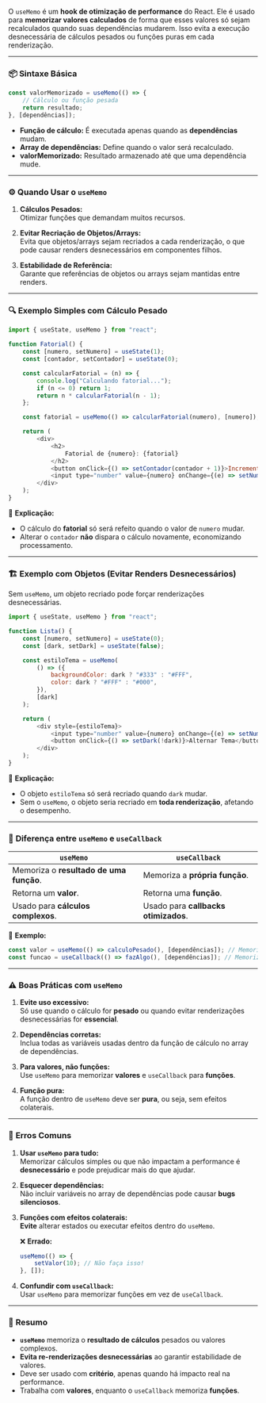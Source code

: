 O `useMemo` é um **hook de otimização de performance** do React. Ele é usado para **memorizar valores calculados** de forma que esses valores só sejam recalculados quando suas dependências mudarem. Isso evita a execução desnecessária de cálculos pesados ou funções puras em cada renderização.

---

### 📦 **Sintaxe Básica**

```javascript
const valorMemorizado = useMemo(() => {
	// Cálculo ou função pesada
	return resultado;
}, [dependências]);
```

-   **Função de cálculo:** É executada apenas quando as **dependências** mudam.
-   **Array de dependências:** Define quando o valor será recalculado.
-   **valorMemorizado:** Resultado armazenado até que uma dependência mude.

---

### ⚙️ **Quando Usar o `useMemo`**

1. **Cálculos Pesados:**  
   Otimizar funções que demandam muitos recursos.

2. **Evitar Recriação de Objetos/Arrays:**  
   Evita que objetos/arrays sejam recriados a cada renderização, o que pode causar renders desnecessários em componentes filhos.

3. **Estabilidade de Referência:**  
   Garante que referências de objetos ou arrays sejam mantidas entre renders.

---

### 🔍 **Exemplo Simples com Cálculo Pesado**

```javascript
import { useState, useMemo } from "react";

function Fatorial() {
	const [numero, setNumero] = useState(1);
	const [contador, setContador] = useState(0);

	const calcularFatorial = (n) => {
		console.log("Calculando fatorial...");
		if (n <= 0) return 1;
		return n * calcularFatorial(n - 1);
	};

	const fatorial = useMemo(() => calcularFatorial(numero), [numero]);

	return (
		<div>
			<h2>
				Fatorial de {numero}: {fatorial}
			</h2>
			<button onClick={() => setContador(contador + 1)}>Incrementar: {contador}</button>
			<input type="number" value={numero} onChange={(e) => setNumero(Number(e.target.value))} />
		</div>
	);
}
```

📌 **Explicação:**

-   O cálculo do **fatorial** só será refeito quando o valor de `numero` mudar.
-   Alterar o `contador` **não** dispara o cálculo novamente, economizando processamento.

---

### 🏗️ **Exemplo com Objetos (Evitar Renders Desnecessários)**

Sem `useMemo`, um objeto recriado pode forçar renderizações desnecessárias.

```javascript
import { useState, useMemo } from "react";

function Lista() {
	const [numero, setNumero] = useState(0);
	const [dark, setDark] = useState(false);

	const estiloTema = useMemo(
		() => ({
			backgroundColor: dark ? "#333" : "#FFF",
			color: dark ? "#FFF" : "#000",
		}),
		[dark]
	);

	return (
		<div style={estiloTema}>
			<input type="number" value={numero} onChange={(e) => setNumero(Number(e.target.value))} />
			<button onClick={() => setDark(!dark)}>Alternar Tema</button>
		</div>
	);
}
```

📌 **Explicação:**

-   O objeto `estiloTema` só será recriado quando `dark` mudar.
-   Sem o `useMemo`, o objeto seria recriado em **toda renderização**, afetando o desempenho.

---

### 🔄 **Diferença entre `useMemo` e `useCallback`**

| **`useMemo`**                           | **`useCallback`**                    |
| --------------------------------------- | ------------------------------------ |
| Memoriza o **resultado de uma função**. | Memoriza a **própria função**.       |
| Retorna um **valor**.                   | Retorna uma **função**.              |
| Usado para **cálculos complexos**.      | Usado para **callbacks otimizados**. |

🔎 **Exemplo:**

```javascript
const valor = useMemo(() => calculoPesado(), [dependências]); // Memoriza valor
const funcao = useCallback(() => fazAlgo(), [dependências]); // Memoriza função
```

---

### ⚠️ **Boas Práticas com `useMemo`**

1. **Evite uso excessivo:**  
   Só use quando o cálculo for **pesado** ou quando evitar renderizações desnecessárias for **essencial**.

2. **Dependências corretas:**  
   Inclua todas as variáveis usadas dentro da função de cálculo no array de dependências.

3. **Para valores, não funções:**  
   Use `useMemo` para memorizar **valores** e `useCallback` para **funções**.

4. **Função pura:**  
   A função dentro de `useMemo` deve ser **pura**, ou seja, sem efeitos colaterais.

---

### 🚨 **Erros Comuns**

1. **Usar `useMemo` para tudo:**  
   Memorizar cálculos simples ou que não impactam a performance é **desnecessário** e pode prejudicar mais do que ajudar.

2. **Esquecer dependências:**  
   Não incluir variáveis no array de dependências pode causar **bugs silenciosos**.

3. **Funções com efeitos colaterais:**  
   **Evite** alterar estados ou executar efeitos dentro do `useMemo`.

    ❌ **Errado:**

    ```javascript
    useMemo(() => {
    	setValor(10); // Não faça isso!
    }, []);
    ```

4. **Confundir com `useCallback`:**  
   Usar `useMemo` para memorizar funções em vez de `useCallback`.

---

### 📝 **Resumo**

-   **`useMemo`** memoriza o **resultado de cálculos** pesados ou valores complexos.
-   **Evita re-renderizações desnecessárias** ao garantir estabilidade de valores.
-   Deve ser usado com **critério**, apenas quando há impacto real na performance.
-   Trabalha com **valores**, enquanto o `useCallback` memoriza **funções**.
